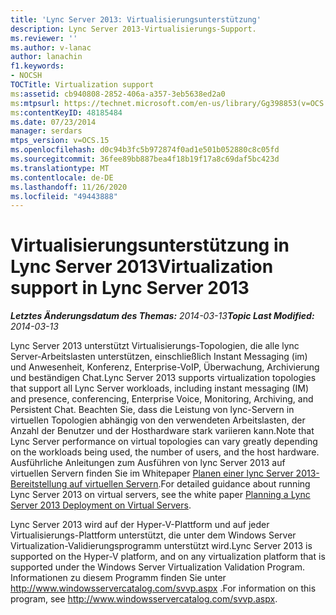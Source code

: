 ```yaml
---
title: 'Lync Server 2013: Virtualisierungsunterstützung'
description: Lync Server 2013-Virtualisierungs-Support.
ms.reviewer: ''
ms.author: v-lanac
author: lanachin
f1.keywords:
- NOCSH
TOCTitle: Virtualization support
ms:assetid: cb940808-2852-406a-a357-3eb5638ed2a0
ms:mtpsurl: https://technet.microsoft.com/en-us/library/Gg398853(v=OCS.15)
ms:contentKeyID: 48185484
ms.date: 07/23/2014
manager: serdars
mtps_version: v=OCS.15
ms.openlocfilehash: d0c94b3fc5b972874f0ad1e501b052880c8c05fd
ms.sourcegitcommit: 36fee89bb887bea4f18b19f17a8c69daf5bc423d
ms.translationtype: MT
ms.contentlocale: de-DE
ms.lasthandoff: 11/26/2020
ms.locfileid: "49443888"
---
```

# <a name="virtualization-support-in-lync-server-2013"></a><span data-ttu-id="4c224-103">Virtualisierungsunterstützung in Lync Server 2013</span><span class="sxs-lookup"><span data-stu-id="4c224-103">Virtualization support in Lync Server 2013</span></span>

<div data-xmlns="http://www.w3.org/1999/xhtml">

<div class="topic" data-xmlns="http://www.w3.org/1999/xhtml" data-msxsl="urn:schemas-microsoft-com:xslt" data-cs="https://msdn.microsoft.com/">

<div data-asp="https://msdn2.microsoft.com/asp">



</div>

<div id="mainSection">

<div id="mainBody"><span data-ttu-id="4c224-104">

<span> </span></span><span class="sxs-lookup"><span data-stu-id="4c224-104">

<span> </span></span></span>

<span data-ttu-id="4c224-105">_**Letztes Änderungsdatum des Themas:** 2014-03-13_</span><span class="sxs-lookup"><span data-stu-id="4c224-105">_**Topic Last Modified:** 2014-03-13_</span></span>

<span data-ttu-id="4c224-106">Lync Server 2013 unterstützt Virtualisierungs-Topologien, die alle lync Server-Arbeitslasten unterstützen, einschließlich Instant Messaging (im) und Anwesenheit, Konferenz, Enterprise-VoIP, Überwachung, Archivierung und beständigen Chat.</span><span class="sxs-lookup"><span data-stu-id="4c224-106">Lync Server 2013 supports virtualization topologies that support all Lync Server workloads, including instant messaging (IM) and presence, conferencing, Enterprise Voice, Monitoring, Archiving, and Persistent Chat.</span></span> <span data-ttu-id="4c224-107">Beachten Sie, dass die Leistung von lync-Servern in virtuellen Topologien abhängig von den verwendeten Arbeitslasten, der Anzahl der Benutzer und der Hosthardware stark variieren kann.</span><span class="sxs-lookup"><span data-stu-id="4c224-107">Note that Lync Server performance on virtual topologies can vary greatly depending on the workloads being used, the number of users, and the host hardware.</span></span> <span data-ttu-id="4c224-108">Ausführliche Anleitungen zum Ausführen von lync Server 2013 auf virtuellen Servern finden Sie im Whitepaper [Planen einer lync Server 2013-Bereitstellung auf virtuellen Servern](https://www.microsoft.com/download/details.aspx?id=41936).</span><span class="sxs-lookup"><span data-stu-id="4c224-108">For detailed guidance about running Lync Server 2013 on virtual servers, see the white paper [Planning a Lync Server 2013 Deployment on Virtual Servers](https://www.microsoft.com/download/details.aspx?id=41936).</span></span>

<span data-ttu-id="4c224-109">Lync Server 2013 wird auf der Hyper-V-Plattform und auf jeder Virtualisierungs-Plattform unterstützt, die unter dem Windows Server Virtualization-Validierungsprogramm unterstützt wird.</span><span class="sxs-lookup"><span data-stu-id="4c224-109">Lync Server 2013 is supported on the Hyper-V platform, and on any virtualization platform that is supported under the Windows Server Virtualization Validation Program.</span></span> <span data-ttu-id="4c224-110">Informationen zu diesem Programm finden Sie unter <http://www.windowsservercatalog.com/svvp.aspx> .</span><span class="sxs-lookup"><span data-stu-id="4c224-110">For information on this program, see <http://www.windowsservercatalog.com/svvp.aspx>.</span></span>

<span data-ttu-id="4c224-111"></div>

<span> </span>

</div>

</div>

</span><span class="sxs-lookup"><span data-stu-id="4c224-111"></div>

<span> </span>

</div>

</div>

</span></span></div>

